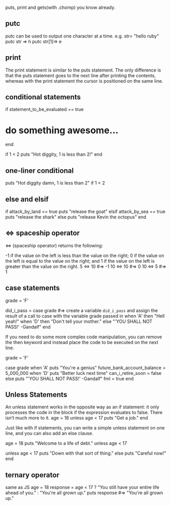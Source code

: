 puts, print and gets(with .chomp) you know already.

## putc

putc can be used to output one character at a time.
e.g.
str= "hello ruby"
putc str => h
putc str[1]=> e

## print

The print statement is similar to the puts statement. The only difference is that the puts statement goes to the next line after printing the contents, whereas with the print statement the cursor is positioned on the same line.

## conditional statements

if statement_to_be_evaluated == true

# do something awesome...

end

if 1 < 2
puts "Hot diggity, 1 is less than 2!"
end

## one-liner conditional

puts "Hot diggity damn, 1 is less than 2" if 1 < 2

## else and elsif

if attack_by_land == true
puts "release the goat"
elsif attack_by_sea == true
puts "release the shark"
else
puts "release Kevin the octopus"
end

## <=> spaceship operator

<=> (spaceship operator) returns the following:

-1 if the value on the left is less than the value on the right;
0 if the value on the left is equal to the value on the right; and
1 if the value on the left is greater than the value on the right.
5 <=> 10 #=> -1
10 <=> 10 #=> 0
10 <=> 5 #=> 1

## case statements

grade = 'F'

did_i_pass = case grade #=> create a variable `did_i_pass` and assign the result of a call to case with the variable grade passed in
when 'A' then "Hell yeah!"
when 'D' then "Don't tell your mother."
else "'YOU SHALL NOT PASS!' -Gandalf"
end

If you need to do some more complex code manipulation, you can remove the then keyword and instead place the code to be executed on the next line.

grade = 'F'

case grade
when 'A'
puts "You're a genius"
future_bank_account_balance = 5_000_000
when 'D'
puts "Better luck next time"
can_i_retire_soon = false
else
puts "'YOU SHALL NOT PASS!' -Gandalf"
fml = true
end

## Unless Statements

An unless statement works in the opposite way as an if statement: it only processes the code in the block if the expression evaluates to false. There isn’t much more to it.
age = 18
unless age < 17
puts "Get a job."
end

Just like with if statements, you can write a simple unless statement on one line, and you can also add an else clause.

age = 18
puts "Welcome to a life of debt." unless age < 17

unless age < 17
puts "Down with that sort of thing."
else
puts "Careful now!"
end

## ternary operator

same as JS
age = 18
response = age < 17 ? "You still have your entire life ahead of you." : "You're all grown up."
puts response #=> "You're all grown up."
